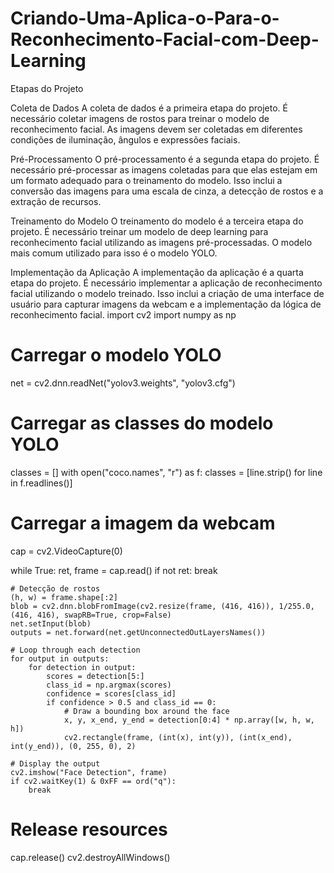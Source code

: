 # Criando-Uma-Aplica-o-Para-o-Reconhecimento-Facial-com-Deep-Learning
Etapas do Projeto

Coleta de Dados
A coleta de dados é a primeira etapa do projeto. É necessário coletar imagens de rostos para treinar o modelo de reconhecimento facial. As imagens devem ser coletadas em diferentes condições de iluminação, ângulos e expressões faciais.

Pré-Processamento
O pré-processamento é a segunda etapa do projeto. É necessário pré-processar as imagens coletadas para que elas estejam em um formato adequado para o treinamento do modelo. Isso inclui a conversão das imagens para uma escala de cinza, a detecção de rostos e a extração de recursos.

Treinamento do Modelo
O treinamento do modelo é a terceira etapa do projeto. É necessário treinar um modelo de deep learning para reconhecimento facial utilizando as imagens pré-processadas. O modelo mais comum utilizado para isso é o modelo YOLO.

Implementação da Aplicação
A implementação da aplicação é a quarta etapa do projeto. É necessário implementar a aplicação de reconhecimento facial utilizando o modelo treinado. Isso inclui a criação de uma interface de usuário para capturar imagens da webcam e a implementação da lógica de reconhecimento facial.
import cv2
import numpy as np

# Carregar o modelo YOLO
net = cv2.dnn.readNet("yolov3.weights", "yolov3.cfg")

# Carregar as classes do modelo YOLO
classes = []
with open("coco.names", "r") as f:
    classes = [line.strip() for line in f.readlines()]

# Carregar a imagem da webcam
cap = cv2.VideoCapture(0)

while True:
    ret, frame = cap.read()
    if not ret:
        break

    # Detecção de rostos
    (h, w) = frame.shape[:2]
    blob = cv2.dnn.blobFromImage(cv2.resize(frame, (416, 416)), 1/255.0, (416, 416), swapRB=True, crop=False)
    net.setInput(blob)
    outputs = net.forward(net.getUnconnectedOutLayersNames())

    # Loop through each detection
    for output in outputs:
        for detection in output:
            scores = detection[5:]
            class_id = np.argmax(scores)
            confidence = scores[class_id]
            if confidence > 0.5 and class_id == 0:
                # Draw a bounding box around the face
                x, y, x_end, y_end = detection[0:4] * np.array([w, h, w, h])
                cv2.rectangle(frame, (int(x), int(y)), (int(x_end), int(y_end)), (0, 255, 0), 2)

    # Display the output
    cv2.imshow("Face Detection", frame)
    if cv2.waitKey(1) & 0xFF == ord("q"):
        break

# Release resources
cap.release()
cv2.destroyAllWindows()
